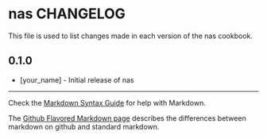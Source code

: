 nas CHANGELOG
=============

This file is used to list changes made in each version of the nas cookbook.

0.1.0
-----
- [your_name] - Initial release of nas

- - -
Check the [Markdown Syntax Guide](http://daringfireball.net/projects/markdown/syntax) for help with Markdown.

The [Github Flavored Markdown page](http://github.github.com/github-flavored-markdown/) describes the differences between markdown on github and standard markdown.
